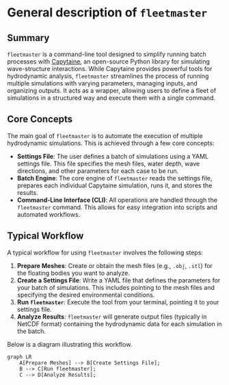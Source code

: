 # General description of `fleetmaster`

## Summary

`fleetmaster` is a command-line tool designed to simplify running batch processes with [Capytaine](https://capytaine.github.io/), an open-source Python library for simulating wave-structure interactions. While Capytaine provides powerful tools for hydrodynamic analysis, `fleetmaster` streamlines the process of running multiple simulations with varying parameters, managing inputs, and organizing outputs. It acts as a wrapper, allowing users to define a fleet of simulations in a structured way and execute them with a single command.

## Core Concepts

The main goal of `fleetmaster` is to automate the execution of multiple hydrodynamic simulations. This is achieved through a few core concepts:

- **Settings File**: The user defines a batch of simulations using a YAML settings file. This file specifies the mesh files, water depth, wave directions, and other parameters for each case to be run.
- **Batch Engine**: The core engine of `fleetmaster` reads the settings file, prepares each individual Capytaine simulation, runs it, and stores the results.
- **Command-Line Interface (CLI)**: All operations are handled through the `fleetmaster` command. This allows for easy integration into scripts and automated workflows.

## Typical Workflow

A typical workflow for using `fleetmaster` involves the following steps:

1.  **Prepare Meshes**: Create or obtain the mesh files (e.g., `.obj`, `.stl`) for the floating bodies you want to analyze.
2.  **Create a Settings File**: Write a YAML file that defines the parameters for your batch of simulations. This includes pointing to the mesh files and specifying the desired environmental conditions.
3.  **Run `fleetmaster`**: Execute the tool from your terminal, pointing it to your settings file.
4.  **Analyze Results**: `fleetmaster` will generate output files (typically in NetCDF format) containing the hydrodynamic data for each simulation in the batch.

Below is a diagram illustrating this workflow.

```mermaid
graph LR
    A[Prepare Meshes] --> B[Create Settings File];
    B --> C[Run fleetmaster];
    C --> D[Analyze Results];
```

